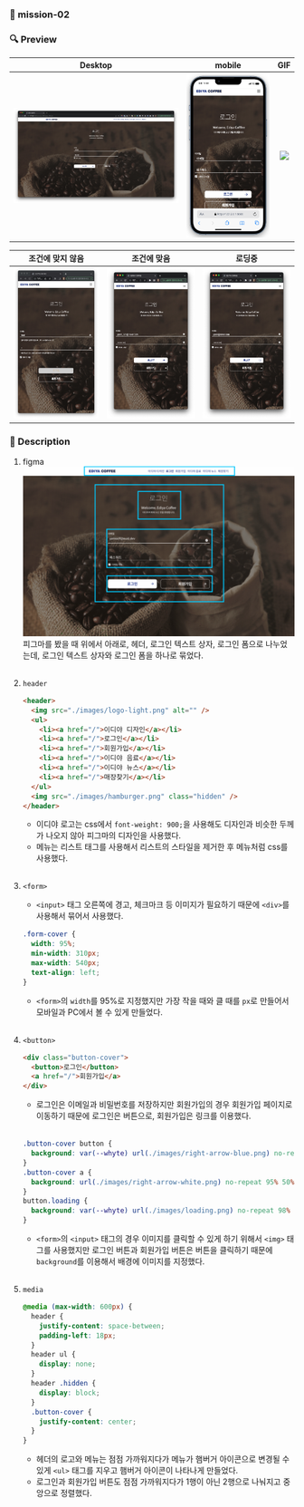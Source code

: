 ### 📌 mission-02

### 🔍 Preview

|                  Desktop                  |                  mobile                  |                  GIF                   |
| :---------------------------------------: | :--------------------------------------: | :------------------------------------: |
| <img src="./images/readme/desktop.png" /> | <img src="./images/readme/mobile.png" /> | <img src="./images/readme/move.gif" /> |

|             조건에 맞지 않음              |                조건에 맞음                |                  로딩중                   |
| :---------------------------------------: | :---------------------------------------: | :---------------------------------------: |
| <img src="./images/readme/warning.png" /> | <img src="./images/readme/success.png" /> | <img src="./images/readme/loading.png" /> |

### 📝 Description

1. figma
   <img src="./images/readme/figma.png" width="500px" />
   피그마를 봤을 때 위에서 아래로, 헤더, 로그인 텍스트 상자, 로그인 폼으로 나누었는데, 로그인 텍스트 상자와 로그인 폼을 하나로 묶었다.
   <br /><br />

2. `header`

   ```html
   <header>
     <img src="./images/logo-light.png" alt="" />
     <ul>
       <li><a href="/">이디야 디자인</a></li>
       <li><a href="/">로그인</a></li>
       <li><a href="/">회원가입</a></li>
       <li><a href="/">이디야 음료</a></li>
       <li><a href="/">이디야 뉴스</a></li>
       <li><a href="/">매장찾기</a></li>
     </ul>
     <img src="./images/hamburger.png" class="hidden" />
   </header>
   ```

   - 이디야 로고는 css에서 `font-weight: 900;`을 사용해도 디자인과 비슷한 두께가 나오지 않아 피그마의 디자인을 사용했다.
   - 메뉴는 리스트 태그를 사용해서 리스트의 스타일을 제거한 후 메뉴처럼 css를 사용했다.
     <br /><br />

3. `<form>`

   - `<input>` 태그 오른쪽에 경고, 체크마크 등 이미지가 필요하기 때문에 `<div>`를 사용해서 묶어서 사용했다.

   ```css
   .form-cover {
     width: 95%;
     min-width: 310px;
     max-width: 540px;
     text-align: left;
   }
   ```

   - `<form>`의 `width`를 95%로 지정했지만 가장 작을 때와 클 때를 `px`로 만들어서 모바일과 PC에서 볼 수 있게 만들었다.
     <br /><br />

4. `<button>`

   ```html
   <div class="button-cover">
     <button>로그인</button>
     <a href="/">회원가입</a>
   </div>
   ```

   - 로그인은 이메일과 비밀번호를 저장하지만 회원가입의 경우 회원가입 페이지로 이동하기 때문에 로그인은 버튼으로, 회원가입은 링크를 이용했다.
     <br /><br />

   ```css
   .button-cover button {
     background: var(--whyte) url(./images/right-arrow-blue.png) no-repeat 98% 50%;
   }
   .button-cover a {
     background: url(./images/right-arrow-white.png) no-repeat 95% 50%;
   }
   button.loading {
     background: var(--whyte) url(./images/loading.png) no-repeat 98% 50%;
   }
   ```

   - `<form>`의 `<input>` 태그의 경우 이미지를 클릭할 수 있게 하기 위해서 `<img>` 태그를 사용했지만 로그인 버튼과 회원가입 버튼은 버튼을 클릭하기 때문에 `background`를 이용해서 배경에 이미지를 지정했다.
     <br /><br />

5. `media`

   ```css
   @media (max-width: 600px) {
     header {
       justify-content: space-between;
       padding-left: 18px;
     }
     header ul {
       display: none;
     }
     header .hidden {
       display: block;
     }
     .button-cover {
       justify-content: center;
     }
   }
   ```

   - 헤더의 로고와 메뉴는 점점 가까워지다가 메뉴가 햄버거 아이콘으로 변경될 수 있게 `<ul>` 태그를 지우고 햄버거 아이콘이 나타나게 만들었다.
   - 로그인과 회원가입 버튼도 점점 가까워지다가 1행이 아닌 2행으로 나눠지고 중앙으로 정렬했다.
